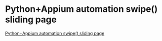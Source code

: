 # Python+Appium automation swipe() sliding page
[Python+Appium automation swipe() sliding page](https://aiwithcloud.com/2022/09/16/pythonappium_automation_swipe_sliding_page/)